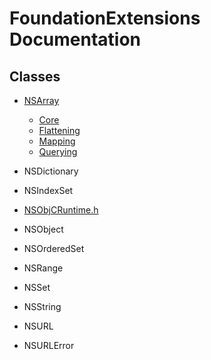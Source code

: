 # FoundationExtensions Documentation

## Classes

* [NSArray](Classes/NSArray.md)
    * [Core](Classes/NSArray.md#Core)
    * [Flattening](Classes/NSArray.md#Flattening)
    * [Mapping](Classes/NSArray.md#Mapping)
    * [Querying](Classes/NSArray.md#Querying)

* NSDictionary
* NSIndexSet
* [NSObjCRuntime.h](Classes/NSObjCRuntime.md)
* NSObject
* NSOrderedSet
* NSRange
* NSSet
* NSString
* NSURL
* NSURLError
